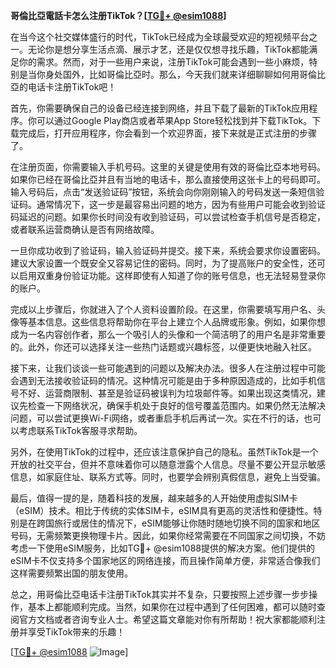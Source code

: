 **哥倫比亞電話卡怎么注册TikTok？[[TG💪+ @esim1088](https://t.me/s/esim1088)]**

在当今这个社交媒体盛行的时代，TikTok已经成为全球最受欢迎的短视频平台之一。无论你是想分享生活点滴、展示才艺，还是仅仅想寻找乐趣，TikTok都能满足你的需求。然而，对于一些用户来说，注册TikTok可能会遇到一些小麻烦，特别是当你身处国外，比如哥倫比亞时。那么，今天我们就来详细聊聊如何用哥倫比亞的电话卡注册TikTok吧！

首先，你需要确保自己的设备已经连接到网络，并且下载了最新的TikTok应用程序。你可以通过Google Play商店或者苹果App Store轻松找到并下载TikTok。下载完成后，打开应用程序，你会看到一个欢迎界面，接下来就是正式注册的步骤了。

在注册页面，你需要输入手机号码。这里的关键是使用有效的哥倫比亞本地号码。如果你已经在哥倫比亞并且有当地的电话卡，那么直接使用这张卡上的号码即可。输入号码后，点击“发送验证码”按钮，系统会向你刚刚输入的号码发送一条短信验证码。通常情况下，这一步是最容易出问题的地方，因为有些用户可能会收到验证码延迟的问题。如果你长时间没有收到验证码，可以尝试检查手机信号是否稳定，或者联系运营商确认是否有网络故障。

一旦你成功收到了验证码，输入验证码并提交。接下来，系统会要求你设置密码。建议大家设置一个既安全又容易记住的密码。同时，为了提高账户的安全性，还可以启用双重身份验证功能。这样即使有人知道了你的账号信息，也无法轻易登录你的账户。

完成以上步骤后，你就进入了个人资料设置阶段。在这里，你需要填写用户名、头像等基本信息。这些信息将帮助你在平台上建立个人品牌或形象。例如，如果你想成为一名内容创作者，那么一个吸引人的头像和一个简洁明了的用户名是非常重要的。此外，你还可以选择关注一些热门话题或兴趣标签，以便更快地融入社区。

接下来，让我们谈谈一些可能遇到的问题以及解决办法。很多人在注册过程中可能会遇到无法接收验证码的情况。这种情况可能是由于多种原因造成的，比如手机信号不好、运营商限制、甚至是验证码被误判为垃圾邮件等。如果出现这类情况，建议先检查一下网络状况，确保手机处于良好的信号覆盖范围内。如果仍然无法解决问题，可以尝试更换Wi-Fi网络，或者重启手机后再试一次。实在不行的话，也可以考虑联系TikTok客服寻求帮助。

另外，在使用TikTok的过程中，还应该注意保护自己的隐私。虽然TikTok是一个开放的社交平台，但并不意味着你可以随意泄露个人信息。尽量不要公开显示敏感信息，如家庭住址、联系方式等。同时，也要学会辨别真假信息，避免上当受骗。

最后，值得一提的是，随着科技的发展，越来越多的人开始使用虚拟SIM卡（eSIM）技术。相比于传统的实体SIM卡，eSIM具有更高的灵活性和便捷性。特别是在跨国旅行或居住的情况下，eSIM能够让你随时随地切换不同的国家和地区号码，无需频繁更换物理卡片。因此，如果你经常需要在不同国家之间切换，不妨考虑一下使用eSIM服务，比如TG💪+ @esim1088提供的解决方案。他们提供的eSIM卡不仅支持多个国家地区的网络连接，而且操作简单方便，非常适合像我们这样需要频繁出国的朋友使用。

总之，用哥倫比亞电话卡注册TikTok其实并不复杂，只要按照上述步骤一步步操作，基本上都能顺利完成。当然，如果你在过程中遇到了任何困难，都可以随时查阅官方文档或者咨询专业人士。希望这篇文章能对你有所帮助！祝大家都能顺利注册并享受TikTok带来的乐趣！

[[TG💪+ @esim1088](https://t.me/s/esim1088) ![Image](https://i.postimg.cc/4NQfJmqS/Snipaste-2025-05-13-00-14-12.png)]